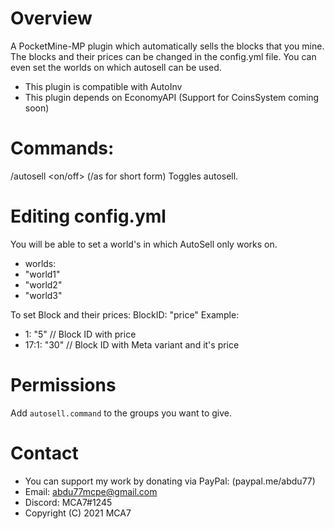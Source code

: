 # Overview
A PocketMine-MP plugin which automatically sells the blocks that you mine. The blocks and their prices can be changed in the config.yml file.
You can even set the worlds on which autosell can be used.
 - This plugin is compatible with AutoInv
 - This plugin depends on EconomyAPI (Support for CoinsSystem coming soon)

# Commands: 
 /autosell <on/off> (/as for short form)
 Toggles autosell.
 
# Editing config.yml
  You will be able to set a world's in which AutoSell only works on.
  - worlds:
   - "world1"
   - "world2"
   - "world3"
  
  To set Block and their prices: 
   BlockID: "price"
   Example:
   - 1: "5"     // Block ID with price
   - 17:1: "30" // Block ID with Meta variant and it's price
 
 # Permissions
 Add `autosell.command` to the groups you want to give. 

 # Contact

 - You can support my work by donating via PayPal: (paypal.me/abdu77)
 - Email: abdu77mcpe@gmail.com 
 - Discord: MCA7#1245
 - Copyright (C) 2021 MCA7
